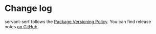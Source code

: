 # Change log

servant-serf follows the [Package Versioning Policy](https://pvp.haskell.org).
You can find release notes [on GitHub](https://github.com/EdutainmentLIVE/servant-serf/releases).
